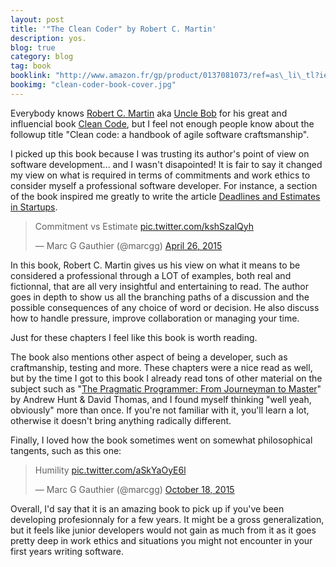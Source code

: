 ```yaml
---
layout: post
title: '"The Clean Coder" by Robert C. Martin'
description: yos.
blog: true
category: blog
tag: book
booklink: "http://www.amazon.fr/gp/product/0137081073/ref=as\_li\_tl?ie=UTF8&camp=1642&creative=6746&creativeASIN=0137081073&linkCode=as2&tag=mg092-21"
bookimg: "clean-coder-book-cover.jpg"
---
```


Everybody knows [Robert C. Martin][1] aka [Uncle Bob][2] for his great and influencial book [Clean Code][3], but I feel not enough people know about the followup title "Clean code: a handbook of agile software craftsmanship".

I picked up this book because I was trusting its author's point of view on software development... and I wasn't disapointed! It is fair to say it changed my view on what is required in terms of commitments and work ethics to consider myself a professional software developer. For instance, a section of the book inspired me greatly to write the article [Deadlines and Estimates in Startups][4].

<blockquote class="twitter-tweet" lang="en"><p lang="en" dir="ltr">Commitment vs Estimate <a href="http://t.co/kshSzalQyh">pic.twitter.com/kshSzalQyh</a></p>&mdash; Marc G Gauthier (@marcgg) <a href="https://twitter.com/marcgg/status/592345433428594688">April 26, 2015</a></blockquote>

In this book, Robert C. Martin gives us his view on what it means to be considered a professional through a LOT of examples, both real and fictionnal, that are all very insightful and entertaining to read. The author goes in depth to show us all the branching paths of a discussion and the possible consequences of any choice of word or decision. He also discuss how to handle pressure, improve collaboration or managing your time.

Just for these chapters I feel like this book is worth reading.

The book also mentions other aspect of being a developer, such as craftmanship, testing and more. These chapters were a nice read as well, but by the time I got to this book I already read tons of other material on the subject such as "[The Pragmatic Programmer: From Journeyman to Master][5]" by Andrew Hunt & David Thomas, and I found myself thinking "well yeah, obviously" more than once. If you're not familiar with it, you'll learn a lot, otherwise it doesn't bring anything radically different.

Finally, I loved how the book sometimes went on somewhat philosophical tangents, such as this one:

<blockquote class="twitter-tweet" lang="en"><p lang="en" dir="ltr">Humility <a href="http://t.co/aSkYaOyE6l">pic.twitter.com/aSkYaOyE6l</a></p>&mdash; Marc G Gauthier (@marcgg) <a href="https://twitter.com/marcgg/status/655760049122451456">October 18, 2015</a></blockquote>

Overall, I'd say that it is an amazing book to pick up if you've been developing profesionnaly for a few years. It might be a gross generalization, but it feels like junior developers would not gain as much from it as it goes pretty deep in work ethics and situations you might not encounter in your first years writing software.

<script async src="//platform.twitter.com/widgets.js" charset="utf-8"></script>

[1]:	https://en.wikipedia.org/wiki/Robert_Cecil_Martin
[2]:	https://twitter.com/unclebobmartin
[3]:	http://www.amazon.fr/gp/product/0132350882/ref=as_li_tl?ie=UTF8&camp=1642&creative=6746&creativeASIN=0132350882&linkCode=as2&tag=mg092-21
[4]:	/blog/2015/08/27/deadlines-estimates-software-startup/
[5]:	http://www.amazon.fr/gp/product/020161622X/ref=as_li_tl?ie=UTF8&camp=1642&creative=6746&creativeASIN=020161622X&linkCode=as2&tag=mg092-21